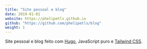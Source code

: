 ```yaml
---
title: "Site pessoal e blog"
date: 2019-01-01
website: https://phelipetls.github.io
github: "https://github.com/phelipetls/blog"
weight: 1
---
```


Site pessoal e blog feito com [Hugo](https://gohugo.io/), JavaScript puro e
[Tailwind CSS](https://tailwindcss.com/).
